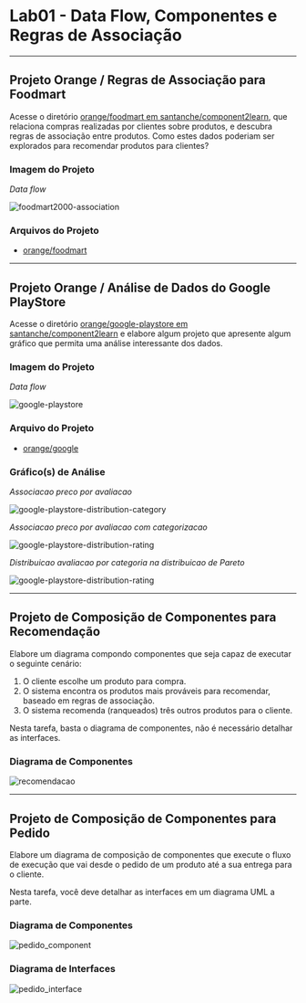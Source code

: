 # Lab01 - Data Flow, Componentes e Regras de Associação
---

## Projeto Orange / Regras de Associação para Foodmart

Acesse o diretório [orange/foodmart em santanche/component2learn](https://github.com/santanche/component2learn/tree/master/labs/01-data-flow/orange/foodmart), que relaciona compras realizadas por clientes sobre produtos, e descubra regras de associação entre produtos. Como estes dados poderiam ser explorados para recomendar produtos para clientes?

### Imagem do Projeto

_Data flow_  

![foodmart2000-association](images/foodmart2000-association.png)

### Arquivos do Projeto

- [orange/foodmart](orange/foodmart)

---

## Projeto Orange / Análise de Dados do Google PlayStore

Acesse o diretório [orange/google-playstore em santanche/component2learn](https://github.com/santanche/component2learn/tree/master/labs/01-data-flow/orange/google-playstore) e elabore algum projeto que apresente algum gráfico que permita uma análise interessante dos dados.

### Imagem do Projeto

_Data flow_  

![google-playstore](images/google-playstore.png)

### Arquivo do Projeto

- [orange/google](orange/googlestore)

### Gráfico(s) de Análise

_Associacao preco por avaliacao_  

![google-playstore-distribution-category](images/google-playstore-rating-price-association.png)  


_Associacao preco por avaliacao com categorizacao_  

![google-playstore-distribution-rating](images/google-playstore-rating-price-category-association.png)

_Distribuicao avaliacao por categoria na distribuicao de Pareto_  

![google-playstore-distribution-rating](images/google-playstore-rating-category-pareto-distribution.png)

---

## Projeto de Composição de Componentes para Recomendação

Elabore um diagrama compondo componentes que seja capaz de executar o seguinte cenário:

1. O cliente escolhe um produto para compra.
2. O sistema encontra os produtos mais prováveis para recomendar, baseado em regras de associação.
3. O sistema recomenda (ranqueados) três outros produtos para o cliente.

Nesta tarefa, basta o diagrama de componentes, não é necessário detalhar as interfaces.

### Diagrama de Componentes

![recomendacao](images/exercicio3.png)

---

## Projeto de Composição de Componentes para Pedido

Elabore um diagrama de composição de componentes que execute o fluxo de execução que vai desde o pedido de um produto até a sua entrega para o cliente.

Nesta tarefa, você deve detalhar as interfaces em um diagrama UML a parte.

### Diagrama de Componentes

![pedido_component](images/exercicio4-componentes.png)

### Diagrama de Interfaces

![pedido_interface](images/exercicio4-interfaces.png)